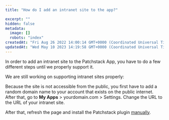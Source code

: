 ```yaml
---
title: "How do I add an intranet site to the app?"

excerpt: ""
hidden: false
metadata: 
  image: []
  robots: "index"
createdAt: "Fri Aug 26 2022 14:00:14 GMT+0000 (Coordinated Universal Time)"
updatedAt: "Wed May 10 2023 14:19:58 GMT+0000 (Coordinated Universal Time)"
---
```

In order to add an intranet site to the Patchstack App, you have to do a few different steps until we properly support it.

We are still working on supporting intranet sites properly:

Because the site is not accessible from the public, you first have to add a random domain name to your account that exists on the public internet. After that, go to **My Apps** > yourdomain.com > Settings. Change the URL to the URL of your intranet site.

After that, refresh the page and install the Patchstack plugin [manually](/getting-started/installing-patchstack/installing-via-wordpress-repository/).
